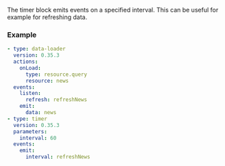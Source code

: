 The timer block emits events on a specified interval. This can be useful for example for refreshing
data.

### Example

```yaml
- type: data-loader
  version: 0.35.3
  actions:
    onLoad:
      type: resource.query
      resource: news
  events:
    listen:
      refresh: refreshNews
    emit:
      data: news
- type: timer
  version: 0.35.3
  parameters:
    interval: 60
  events:
    emit:
      interval: refreshNews
```
